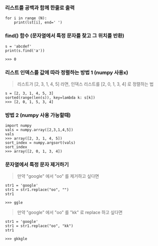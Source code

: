 ### 리스트를 공백과 함께 한줄로 출력  
```
for i in range (N):
    print(lst[i], end=' ')
```  
### find() 함수 (문자열에서 특정 문자를 찾고 그 위치를 반환)  
```
s = 'abcdef'
print(s.find('a'))
```
```
>>> 0
```
### 리스트 인덱스를 값에 따라 정렬하는 방법 1 (numpy 사용x)  
> 리스트가 [2, 3, 1, 4, 5] 라면, 인덱스 리스트를 [2, 0, 1, 3, 4] 로 정렬하는 법  
```
s = [2, 3, 1, 4, 5, 3]
sorted(range(len(s)), key=lambda k: s[k])
>>> [2, 0, 1, 5, 3, 4]
```
### 방법 2 (numpy 사용 가능할때)  
```
import numpy
vals = numpy.array([2,3,1,4,5])
vals
>>> array([2, 3, 1, 4, 5])
sort_index = numpy.argsort(vals)
sort_index
>>> array([2, 0, 1, 3, 4])
```   
### 문자열에서 특정 문자 제거하기  
> 만약 "google" 에서 "oo" 를 제거하고 싶다면  
```
str1 = 'google'
str1 = str1.replace("oo", "")
str1
``` 
```
>>> ggle
```
> 만약 "google" 에서 "oo" 를 "kk" 로 replace 하고 싶다면  
```
str1 = 'google'
str1 = str1.replace("oo", "kk")
str1
``` 
```
>>> gkkgle
```
